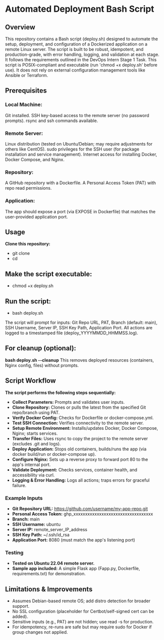 # Automated Deployment Bash Script


## Overview
This repository contains a Bash script (deploy.sh) designed to automate the setup, deployment, and configuration of a Dockerized application on a remote Linux server. The script is built to be robust, idempotent, and production-grade, with error handling, logging, and validation at each stage. It follows the requirements outlined in the DevOps Intern Stage 1 Task.
This script is POSIX-compliant and executable (run 'chmod +x deploy.sh' before use). It does not rely on external configuration management tools like Ansible or Terraform.


## Prerequisites
### Local Machine:
Git installed.
SSH key-based access to the remote server (no password prompts).
rsync and ssh commands available.

### Remote Server:
Linux distribution (tested on Ubuntu/Debian; may require adjustments for others like CentOS).
sudo privileges for the SSH user (for package installation and service management).
Internet access for installing Docker, Docker Compose, and Nginx.

### Repository:
A GitHub repository with a Dockerfile.
A Personal Access Token (PAT) with repo read permissions.

### Application:
The app should expose a port (via EXPOSE in Dockerfile) that matches the user-provided application port.


## Usage
**Clone this repository:**
- git clone <your-repo-url>
- cd <repo-name>

## Make the script executable:
- chmod +x deploy.sh

## Run the script:
- bash deploy.sh

The script will prompt for inputs: Git Repo URL, PAT, Branch (default: main), SSH Username, Server IP, SSH Key Path, Application Port.
All actions are logged to a timestamped file (deploy_YYYYMMDD_HHMMSS.log).


## For cleanup (optional):
**bash deploy.sh --cleanup**
This removes deployed resources (containers, Nginx config, files) without prompts.


## Script Workflow
**The script performs the following steps sequentially:**
- **Collect Parameters:** Prompts and validates user inputs.
- **Clone Repository:** Clones or pulls the latest from the specified Git repo/branch using PAT.
- **Verify Docker Config:** Checks for Dockerfile or docker-compose.yml.
- **Test SSH Connection:** Verifies connectivity to the remote server.
- **Setup Remote Environment:** Installs/updates Docker, Docker Compose, Nginx; starts services.
- **Transfer Files:** Uses rsync to copy the project to the remote server (excludes .git and logs).
- **Deploy Application:** Stops old containers, builds/runs the app (via docker build/run or docker-compose up).
- **Configure Nginx:** Sets up a reverse proxy to forward port 80 to the app's internal port.
- **Validate Deployment:** Checks services, container health, and accessibility via curl.
- **Logging & Error Handling:** Logs all actions; traps errors for graceful failure.

### Example Inputs
- **Git Repository URL:** https://github.com/username/my-app-repo.git
- **Personal Access Token:** ghp_xxxxxxxxxxxxxxxxxxxxxxxxxxxxxxxxxx
- **Branch:** main
- **SSH Username:** ubuntu
- **Server IP:** remote_server_IP_address
- **SSH Key Path:** ~/.ssh/id_rsa
- **Application Port:** 8080 (must match the app's listening port)

### Testing
- **Tested on Ubuntu 22.04 remote server.**
- **Sample app included:** A simple Flask app (Fapp.py, Dockerfile, requirements.txt) for demonstration.

## Limitations & Improvements
- Assumes Debian-based remote OS; add distro detection for broader support.
- No SSL configuration (placeholder for Certbot/self-signed cert can be added).
- Sensitive inputs (e.g., PAT) are not hidden; use read -s for production.
- For idempotency, re-runs are safe but may require sudo for Docker if group changes not applied.